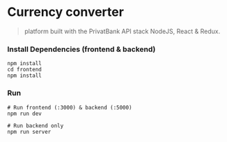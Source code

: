 # Currency converter

> platform built with the PrivatBank API stack NodeJS, React & Redux.



### Install Dependencies (frontend & backend)

```
npm install
cd frontend
npm install
```
### Run

```
# Run frontend (:3000) & backend (:5000)
npm run dev

# Run backend only
npm run server
```
